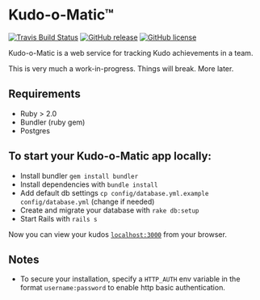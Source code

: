 # Kudo-o-Matic™

[![Travis Build Status](https://img.shields.io/travis/kabisa/kudo-o-matic.svg?style=flat-square)](https://travis-ci.org/kabisa/kudo-o-matic.svg?branch=master) [![GitHub release](https://img.shields.io/github/release/kabisa/kudo-o-matic.svg?style=flat-square)](https://github.com/kabisa/kudo-o-matic/releases) [![GitHub license](https://img.shields.io/github/license/kabisa/kudo-o-matic.svg?style=flat-square)](https://github.com/kabisa/kudo-o-matic/blob/master/LICENSE.md)

Kudo-o-Matic is a web service for tracking Kudo achievements in a team. 

This is very much a work-in-progress. Things will break. More later.

## Requirements

* Ruby > 2.0
* Bundler (ruby gem)
* Postgres

## To start your Kudo-o-Matic app locally:

  * Install bundler `gem install bundler`
  * Install dependencies with `bundle install`
  * Add default db settings `cp config/database.yml.example config/database.yml` (change if needed)
  * Create and migrate your database with `rake db:setup`
  * Start Rails with `rails s`

Now you can view your kudos [`localhost:3000`](http://localhost:3000) from your browser.


## Notes

 * To secure your installation, specify a `HTTP_AUTH` env variable in the format `username:password` to enable http basic authentication.
